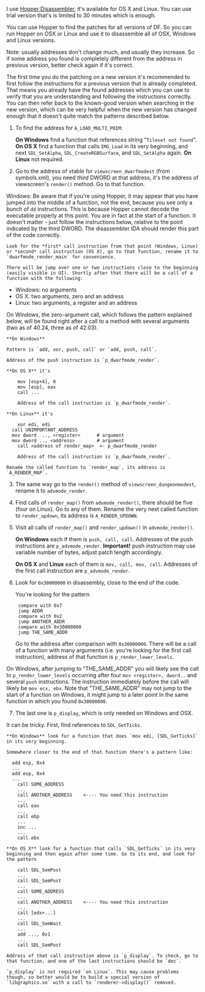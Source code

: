I use [Hopper Disassembler](http://www.hopperapp.com), it's available for OS X and Linux. You can use trial version that's is limited to 30 minutes which is enough.

You can use Hopper to find the patches for all versions of DF. So you can run Hopper on OSX or Linux and use it to disassemble all of OSX, Windows and Linux versions.

Note: usually addresses don't change much, and usually they increase. So if some address you found is completely different from the address in previous version, better check again if it's correct.

The first time you do the patching on a new version it's recommended to first follow the instructions for a previous version that is already completed. That means you already have the found addresses which you can use to verify that you are understanding and following the instructions correctly. You can then refer back to the known-good version when searching in the new version, which can be very helpful when the new version has changed enough that it doesn't quite match the patterns described below.

1. To find the address for `A_LOAD_MULTI_PDIM`:

	**On Windows** find a function that references string "`Tileset not found`".
	**On OS X** find a function that calls `IMG_Load` in its very beginning, and next `SDL_SetAlpha`, `SDL_CreateRGBSurface`, and `SDL_SetAlpha` again.
	**On Linux** not required.

2. Go to the address of vtable for `viewscreen_dwarfmodest` (from symbols.xml), you need *third* DWORD at that address, it's the address of viewscreen's `render()` method. Go to that function.

 Windows: Be aware that if you're using Hopper, it may appear that you have jumped into the middle of a function, not the end, because you see only a bunch of `dd` instructions. This is because Hopper cannot decode the executable properly at this point. You are in fact at the start of a function. It doesn't matter - just follow the instructions below, relative to the point indicated by the third DWORD. The disassembler IDA should render this part of the code correctly.

	Look for the *first* call instruction from that point (Windows, Linux) or *second* call instruction (OS X), go to that function, rename it to `dwarfmode_render_main` for convenience.

	There will be jump over one or two instructions close to the beginning (easily visible in UI). Shortly after that there will be a call of a function with the following:

  * Windows: no arguments
  * OS X: two arguments, zero and an address
  * Linux: two arguments, a register and an address

  On Windows, the zero-argument call, which follows the pattern explained below, will be found right after a call to a method with several arguments (two as of 40.24, three as of 42.03).

	**On Windows**
  
    Pattern is `add, xor, push, call` or `add, push, call`.
    
    Address of the push instruction is `p_dwarfmode_render`.

	**On OS X** it's

	    mov [esp+4], 0
	    mov [esp], eax
	    call ...

	    Address of the call instruction is `p_dwarfmode_render`.

	**On Linux** it's 
	
	    xor edi, edi
      call UNIMPORTANT_ADDRESS
      mov dword  .., <register>      # argument
      mov dword .., <address>        # argument
	    call <address of render_map>  <- p_dwarfmode_render

	    Address of the call instruction is `p_dwarfmode_render`.
	
	Rename the called function to `render_map`, its address is `A_RENDER_MAP`.

3. The same way go to the `render()` method of `viewscreen_dungeonmodest`, rename it to `advmode_render`.

4. Find calls of `render_map()` from `advmode_render()`, there should be five (four on Linux). Go to any of them. Rename the very next called function to `render_updown`, its address is `A_RENDER_UPDOWN`.

5. Visit all calls of `render_map()` and `render_updown()` in `advmode_render()`.

	**On Windows** each if them is `push, call, call`. Addresses of the push instructions are `p_advmode_render`. **Important!** push instruction may use variable number of bytes, adjust patch length accordingly.
	
	**On OS X** and **Linux** each of them is `mov, call, mov, call`. Addresses of the first call instruction are `p_advmode_render`.

6. Look for `0x30000000` in disassembly, close to the end of the code.

	You're looking for the pattern
	
	    compare with 0x7
	    jump ADDR
	    compare with 0x2
	    jump ANOTHER_ADDR
	    compare with 0x30000000
	    jump THE_SAME_ADDR
	
	Go to the address after comparison with `0x30000000`. There will be a call of a function with many arguments (i.e. you're looking for the first call instruction), address of that function is `p_render_lower_levels`.

On Windows, after jumping to "THE_SAME_ADDR" you will likely see the call to `p_render_lower_levels` occurring after four `mov <register>, dword..` and several `push` instructions. The instruction immediately before the call will likely be `mov ecx, ebx`. Note that "THE_SAME_ADDR" may not jump to the start of a function on Windows, it might jump to a later point in the same function in which you found `0x30000000`.

7. The last one is `p_display`, which is only needed on Windows and OSX.

It can be tricky. First, find references to `SDL_GetTicks`.

	**On Windows** look for a function that does `mov edi, [SDL_GetTicks]` in its very beginning.
	
	Somewhere closer to the end of that function there's a pattern like:

      add esp, 0x4
      ...
      add esp, 0x4
      ...
	    call SOME_ADDRESS
	    ...
	    call ANOTHER_ADDRESS	<---- You need this instruction
	    ...
	    call eax
	    ...
	    call ebp
	    ...
	    inc ...
	    ...
	    call ebx
	
	**On OS X** look for a function that calls `SDL_GetTicks` in its very beginning and then again after some time. Go to its end, and look for the pattern
	
	    call SDL_SemPost
	    ...
	    call SDL_SemPost
	    ...
	    call SOME_ADDRESS
	    ...
	    call ANOTHER_ADDRESS	<---- You need this instruction
	    ...
	    call [edx+...]
	    ...
	    call SDL_SemWait
	    ...
	    add ..., 0x1
	    ...
	    call SDL_SemPost
	
	Address of that call instruction above is `p_display`. To check, go to that function, and one of the last instructions should be `dec`.
	
	`p_display` is not required `on Linux`. This may cause problems though, so better would be to build a special version of `libgraphics.so` with a call to `renderer->display()` removed.
